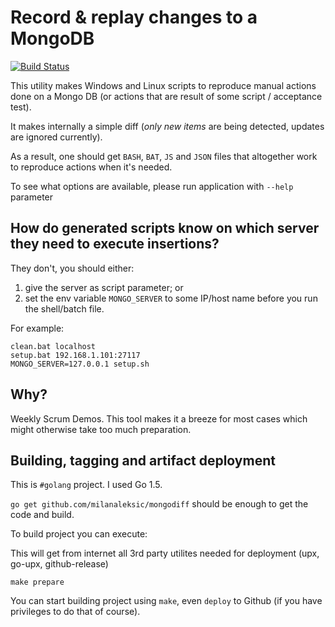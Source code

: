 # Record & replay changes to a MongoDB

[![Build Status](https://travis-ci.org/milanaleksic/mongodiff.svg?branch=master)](https://travis-ci.org/milanaleksic/mongodiff)

This utility makes Windows and Linux scripts to reproduce manual actions done on a Mongo DB (or actions that are result of some script / acceptance test).

It makes internally a simple diff (*only new items* are being detected, updates are ignored currently).

As a result, one should get `BASH`, `BAT`, `JS` and `JSON` files that altogether work to reproduce actions when it's needed.

To see what options are available, please run application with `--help` parameter

## How do generated scripts know on which server they need to execute insertions?

They don't, you should either:

1. give the server as script parameter; or 
2. set the env variable `MONGO_SERVER` to some IP/host name before you run the shell/batch file.

For example:

    clean.bat localhost
    setup.bat 192.168.1.101:27117
    MONGO_SERVER=127.0.0.1 setup.sh

## Why?

Weekly Scrum Demos. This tool makes it a breeze for most cases which might otherwise take too much preparation.

## Building, tagging and artifact deployment

This is `#golang` project. I used Go 1.5. 

`go get github.com/milanaleksic/mongodiff` should be enough to get the code and build. 

To build project you can execute:

This will get from internet all 3rd party utilites needed for deployment (upx, go-upx, github-release)

    make prepare

You can start building project using `make`, even `deploy` to Github (if you have privileges to do that of course).
